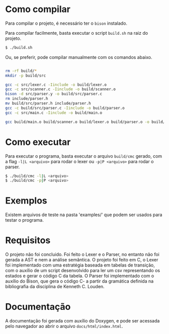 # Como compilar

Para compilar o projeto, é necessário ter o `bison` instalado.

Para compilar facilmente, basta executar o script `build.sh` na raiz do projeto.

```bash
$ ./build.sh
```

Ou, se preferir, pode compilar manualmente com os comandos abaixo.

```bash

rm -rf build/*
mkdir -p build/src

gcc -c src/lexer.c -Iinclude -o build/lexer.o
gcc -c src/scanner.c -Iinclude -o build/scanner.o
bison -d src/parser.y -o build/src/parser.c
rm include/parser.h
mv build/src/parser.h include/parser.h
gcc -c build/src/parser.c -Iinclude -o build/parser.o
gcc -c src/main.c -Iinclude -o build/main.o

gcc build/main.o build/scanner.o build/lexer.o build/parser.o -o build/cmc
```

# Como executar
Para executar o programa, basta executar o arquivo `build/cmc` gerado, com a flag `-l|L <arquivo>` para rodar o lexer ou `-p|P <arquivo>` para rodar o parser.

```bash
$ ./build/cmc -l|L <arquivo>
$ ./build/cmc -p|P <arquivo>
```

# Exemplos
Existem arquivos de teste na pasta 'examples/' que podem ser usados para testar o programa.

# Requisitos
O projeto não foi concluido. Foi feito o Lexer e o Parser, no entanto não foi gerada a AST e nem a análise semântica. O projeto foi feito em C, o Lexer foi implementado com uma estratégia baseada em tabelas de transição, com o auxílio de um script desenvolvido para ler um csv representando os estados e gerar o código C da tabela. O Parser foi implementado com o auxílio do Bison, que gera o código C- a partir da gramática definida na bibliografia da disciplina de Kenneth C. Louden.

# Documentação
A documentação foi gerada com auxílio do Doxygen, e pode ser acessada pelo navegador ao abrir o arquivo `docs/html/index.html`.

